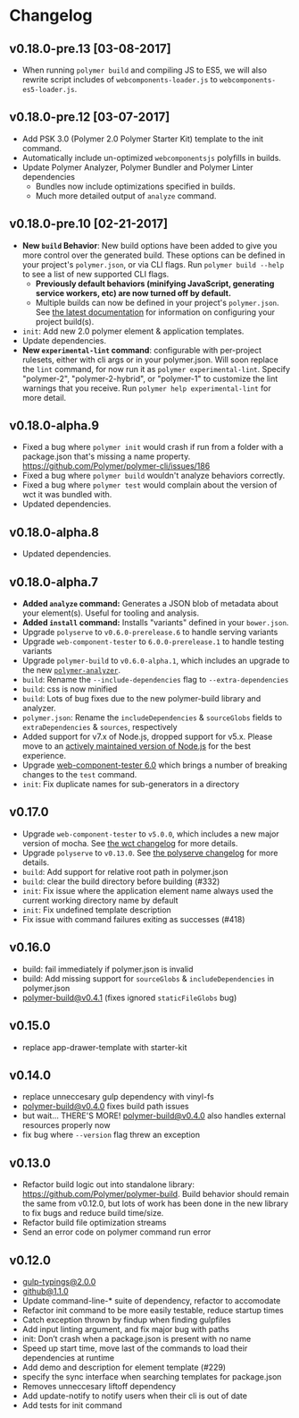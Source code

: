 # Changelog

## v0.18.0-pre.13 [03-08-2017]

- When running `polymer build` and compiling JS to ES5, we will also rewrite script includes of `webcomponents-loader.js` to `webcomponents-es5-loader.js`.

## v0.18.0-pre.12 [03-07-2017]

- Add PSK 3.0 (Polymer 2.0 Polymer Starter Kit) template to the init command.
- Automatically include un-optimized `webcomponentsjs` polyfills in builds.
- Update Polymer Analyzer, Polymer Bundler and Polymer Linter dependencies
  - Bundles now include optimizations specified in builds.
  - Much more detailed output of `analyze` command.

## v0.18.0-pre.10 [02-21-2017]

- **New `build` Behavior**: New build options have been added to give you more control over the generated build. These options can be defined in your project's `polymer.json`, or via CLI flags. Run `polymer build --help` to see a list of new supported CLI flags.
  - **Previously default behaviors (minifying JavaScript, generating service workers, etc) are now turned off by default.**
  - Multiple builds can now be defined in your project's `polymer.json`. See [the latest documentation](https://github.com/Polymer/docs/blob/ff74953fa93ad41d659a6f5a14c5f7072368edbd/app/2.0/docs/tools/polymer-json.md#builds) for information on configuring your project build(s).
- `init`: Add new 2.0 polymer element & application templates.
- Update dependencies.
- **New `experimental-lint` command**: configurable with per-project rulesets, either with cli args or in your polymer.json. Will soon replace the `lint` command, for now run it as `polymer experimental-lint`. Specify "polymer-2", "polymer-2-hybrid", or "polymer-1" to customize the lint warnings that you receive. Run `polymer help experimental-lint` for more detail.

## v0.18.0-alpha.9

- Fixed a bug where `polymer init` would crash if run from a folder with a
  package.json that's missing a name property. https://github.com/Polymer/polymer-cli/issues/186
- Fixed a bug where `polymer build` wouldn't analyze behaviors correctly.
- Fixed a bug where `polymer test` would complain about the version of wct it was bundled with.
- Updated dependencies.

## v0.18.0-alpha.8

- Updated dependencies.

## v0.18.0-alpha.7

- **Added `analyze` command:** Generates a JSON blob of metadata about your element(s). Useful for tooling and analysis.
- **Added `install` command:** Installs "variants" defined in your `bower.json`.
- Upgrade `polyserve` to `v0.6.0-prerelease.6` to handle serving variants
- Upgrade `web-component-tester` to `6.0.0-prerelease.1` to handle testing variants
- Upgrade `polymer-build` to `v0.6.0-alpha.1`, which includes an upgrade to the new [`polymer-analyzer`](https://github.com/Polymer/polymer-analyzer).
- `build`: Rename the `--include-dependencies` flag to `--extra-dependencies`
- `build`: css is now minified
- `build`: Lots of bug fixes due to the new polymer-build library and analyzer.
- `polymer.json`: Rename the `includeDependencies` & `sourceGlobs` fields to `extraDependencies` & `sources`, respectively
- Added support for v7.x of Node.js, dropped support for v5.x. Please move to an [actively maintained version of Node.js](https://github.com/nodejs/LTS) for the best experience.
- Upgrade [web-component-tester 6.0](https://github.com/Polymer/web-component-tester/blob/master/CHANGELOG.md) which brings a number of breaking changes to the `test` command.
- `init`: Fix duplicate names for sub-generators in a directory

## v0.17.0

- Upgrade `web-component-tester` to `v5.0.0`, which includes a new major version of mocha. See [the wct changelog](https://github.com/Polymer/web-component-tester/blob/v5.0.0/CHANGELOG.md#500) for more details.
- Upgrade `polyserve` to `v0.13.0`. See [the polyserve changelog](https://github.com/PolymerLabs/polyserve/blob/master/CHANGELOG.md) for more details.
- `build`: Add support for relative root path in polymer.json
- `build`: clear the build directory before building (#332)
- `init`: Fix issue where the application element name always used the current working directory name by default
- `init`: Fix undefined template description
- Fix issue with command failures exiting as successes (#418)

## v0.16.0

- build: fail immediately if polymer.json is invalid
- build: Add missing support for `sourceGlobs` & `includeDependencies` in polymer.json
- polymer-build@v0.4.1 (fixes ignored `staticFileGlobs` bug)


## v0.15.0

- replace app-drawer-template with starter-kit


## v0.14.0

- replace unneccesary gulp dependency with vinyl-fs
- polymer-build@v0.4.0 fixes build path issues
- but wait... THERE'S MORE! polymer-build@v0.4.0 also handles external resources properly now
- fix bug where `--version` flag threw an exception


## v0.13.0

- Refactor build logic out into standalone library: https://github.com/Polymer/polymer-build. Build behavior should remain the same from v0.12.0, but lots of work has been done in the new library to fix bugs and reduce build time/size.
- Refactor build file optimization streams
- Send an error code on polymer command run error


## v0.12.0

- gulp-typings@2.0.0
- github@1.1.0
- Update command-line-* suite of dependency, refactor to accomodate
- Refactor init command to be more easily testable, reduce startup times
- Catch exception thrown by findup when finding gulpfiles
- Add input linting argument, and fix major bug with paths
- init: Don’t crash when a package.json is present with no name
- Speed up start time, move last of the commands to load their dependencies at runtime
- Add demo and description for element template (#229)
- specify the sync interface when searching templates for package.json
- Removes unneccesary liftoff dependency
- Add update-notify to notify users when their cli is out of date
- Add tests for init command
